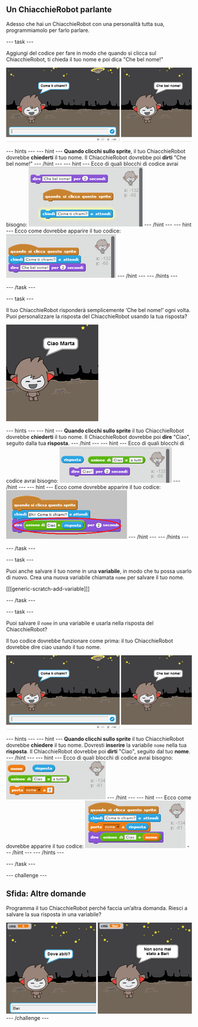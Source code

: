 ## Un ChiacchieRobot parlante

Adesso che hai un ChiacchieRobot con una personalità tutta sua, programmiamolo per farlo parlare.

\--- task \---

Aggiungi del codice per fare in modo che quando si clicca sul ChiacchieRobot, ti chieda il tuo nome e poi dica "Che bel nome!"

![Testare la risposta del ChiacchieRobot](images/chatbot-ask-test.png)

\--- hints \--- \--- hint \--- **Quando clicchi sullo sprite**, il tuo ChiacchieRobot dovrebbe **chiederti** il tuo nome. Il ChiacchieRobot dovrebbe poi **dirti** "Che bel nome!" \--- /hint \--- \--- hint \--- Ecco di quali blocchi di codice avrai bisogno: ![Blocks for a ChatBot reply](images/chatbot-ask-blocks.png) \--- /hint \--- \--- hint \--- Ecco come dovrebbe apparire il tuo codice: ![Code for a ChatBot reply](images/chatbot-ask-code.png) \--- /hint \--- \--- /hints \---

\--- /task \---

\--- task \---

Il tuo ChiacchieRobot risponderà semplicemente ‘Che bel nome!’ ogni volta. Puoi personalizzare la risposta del ChiacchieRobot usando la tua risposta?

![Testare una risposta personalizzata](images/chatbot-answer-test.png)

\--- hints \--- \--- hint \--- **Quando clicchi sullo sprite** il tuo ChiacchieRobot dovrebbe **chiederti** il tuo nome. Il ChiacchieRobot dovrebbe poi **dire** "Ciao", seguito dalla tua **risposta**. \--- /hint \--- \--- hint \--- Ecco di quali blocchi di codice avrai bisogno: ![Blocks for a personalised reply](images/chatbot-answer-blocks.png) \--- /hint \--- \--- hint \--- Ecco come dovrebbe apparire il tuo codice: ![Code for a personalised reply](images/chatbot-answer-code.png) \--- /hint \--- \--- /hints \---

\--- /task \---

\--- task \---

Puoi anche salvare il tuo nome in una **variabile**, in modo che tu possa usarlo di nuovo. Crea una nuova variabile chiamata `nome` per salvare il tuo nome.

[[[generic-scratch-add-variable]]]

\--- /task \---

\--- task \---

Puoi salvare il `nome` in una variabile e usarla nella risposta del ChiacchieRobot?

Il tuo codice dovrebbe funzionare come prima: il tuo ChiacchieRobot dovrebbe dire ciao usando il tuo nome.

![Testare la variabile 'nome'](images/chatbot-ask-test.png)

\--- hints \--- \--- hint \--- **Quando clicchi sullo sprite** il tuo ChiacchieRobot dovrebbe **chiedere** il tuo nome. Dovresti **inserire** la variabile `nome` nella tua **risposta**. Il ChiacchieRobot dovrebbe poi **dirti** "Ciao", seguito dal tuo **nome**. \--- /hint \--- \--- hint \--- Ecco di quali blocchi di codice avrai bisogno: ![Blocks for a 'name' variable](images/chatbot-variable-blocks.png) \--- /hint \--- \--- hint \--- Ecco come dovrebbe apparire il tuo codice: ![Code for a 'name' variable](images/chatbot-variable-code.png) \--- /hint \--- \--- /hints \---

\--- /task \---

\--- challenge \---

## Sfida: Altre domande

Programma il tuo ChiacchieRobot perché faccia un’altra domanda. Riesci a salvare la sua risposta in una variabile?

![Altre domande](images/chatbot-question.png) \--- /challenge \---
